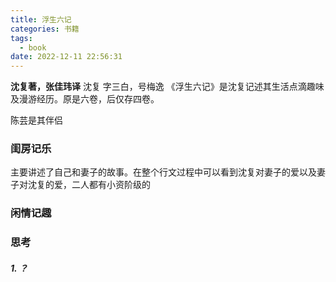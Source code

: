 ```yaml
---
title: 浮生六记
categories: 书籍
tags:
  - book
date: 2022-12-11 22:56:31
---
```


**沈复著，张佳玮译**
沈复 字三白，号梅逸
《浮生六记》是沈复记述其生活点滴趣味及漫游经历。原是六卷，后仅存四卷。

陈芸是其伴侣

### 闺房记乐
主要讲述了自己和妻子的故事。在整个行文过程中可以看到沈复对妻子的爱以及妻子对沈复的爱，二人都有小资阶级的
### 闲情记趣

### 思考

##### 1. ？

